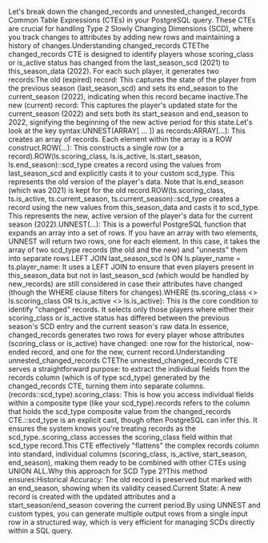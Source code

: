 Let's break down the changed_records and unnested_changed_records Common Table Expressions (CTEs) in your PostgreSQL query. These CTEs are crucial for handling Type 2 Slowly Changing Dimensions (SCD), where you track changes to attributes by adding new rows and maintaining a history of changes.Understanding changed_records CTEThe changed_records CTE is designed to identify players whose scoring_class or is_active status has changed from the last_season_scd (2021) to this_season_data (2022). For each such player, it generates two records:The old (expired) record: This captures the state of the player from the previous season (last_season_scd) and sets its end_season to the current_season (2022), indicating when this record became inactive.The new (current) record: This captures the player's updated state for the current_season (2022) and sets both its start_season and end_season to 2022, signifying the beginning of the new active period for this state.Let's look at the key syntax:UNNEST(ARRAY[ ... ]) as records:ARRAY[...]: This creates an array of records. Each element within the array is a ROW construct.ROW(...): This constructs a single row (or a record).ROW(ls.scoring_class, ls.is_active, ls.start_season, ls.end_season)::scd_type creates a record using the values from last_season_scd and explicitly casts it to your custom scd_type. This represents the old version of the player's data. Note that ls.end_season (which was 2021) is kept for the old record.ROW(ts.scoring_class, ts.is_active, ts.current_season, ts.current_season)::scd_type creates a record using the new values from this_season_data and casts it to scd_type. This represents the new, active version of the player's data for the current season (2022).UNNEST(...): This is a powerful PostgreSQL function that expands an array into a set of rows. If you have an array with two elements, UNNEST will return two rows, one for each element. In this case, it takes the array of two scd_type records (the old and the new) and "unnests" them into separate rows.LEFT JOIN last_season_scd ls ON ls.player_name = ts.player_name: It uses a LEFT JOIN to ensure that even players present in this_season_data but not in last_season_scd (which would be handled by new_records) are still considered in case their attributes have changed (though the WHERE clause filters for changes).WHERE (ts.scoring_class <> ls.scoring_class OR ts.is_active <> ls.is_active): This is the core condition to identify "changed" records. It selects only those players where either their scoring_class or is_active status has differed between the previous season's SCD entry and the current season's raw data.In essence, changed_records generates two rows for every player whose attributes (scoring_class or is_active) have changed: one row for the historical, now-ended record, and one for the new, current record.Understanding unnested_changed_records CTEThe unnested_changed_records CTE serves a straightforward purpose: to extract the individual fields from the records column (which is of type scd_type) generated by the changed_records CTE, turning them into separate columns.(records::scd_type).scoring_class: This is how you access individual fields within a composite type (like your scd_type).records refers to the column that holds the scd_type composite value from the changed_records CTE.::scd_type is an explicit cast, though often PostgreSQL can infer this. It ensures the system knows you're treating records as the scd_type..scoring_class accesses the scoring_class field within that scd_type record.This CTE effectively "flattens" the complex records column into standard, individual columns (scoring_class, is_active, start_season, end_season), making them ready to be combined with other CTEs using UNION ALL.Why this approach for SCD Type 2?This method ensures:Historical Accuracy: The old record is preserved but marked with an end_season, showing when its validity ceased.Current State: A new record is created with the updated attributes and a start_season/end_season covering the current period.By using UNNEST and custom types, you can generate multiple output rows from a single input row in a structured way, which is very efficient for managing SCDs directly within a SQL query.
